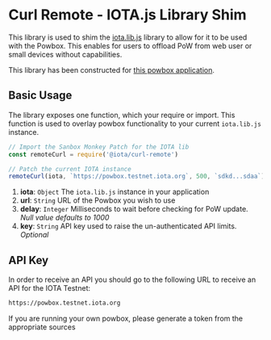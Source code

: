 # Curl Remote - IOTA.js Library Shim

This library is used to shim the [iota.lib.js](https://github.com/iotaledger/iota.lib.js) library to allow for it to be used with the Powbox. This enables for users to offload PoW from web user or small devices without capabilities.

This library has been constructed for [this powbox application](#).

## Basic Usage

The library exposes one function, which your require or import. This function is used to overlay powbox functionality to your current `iota.lib.js` instance.

```javascript
// Import the Sanbox Monkey Patch for the IOTA lib
const remoteCurl = require('@iota/curl-remote')

// Patch the current IOTA instance
remoteCurl(iota, `https://powbox.testnet.iota.org`, 500, `sdkd...sdaa`)
```

1. **iota**: `Object` The `iota.lib.js` instance in your application
2. **url**: `String` URL of the Powbox you wish to use
3. **delay**: `Integer` Milliseconds to wait before checking for PoW update. _Null value defaults to 1000_
4. **key**: `String` API key used to raise the un-authenticated API limits. _Optional_

## API Key

In order to receive an API you should go to the following URL to receive an API for the IOTA Testnet:

```bash
https://powbox.testnet.iota.org
```

If you are running your own powbox, please generate a token from the appropriate sources
